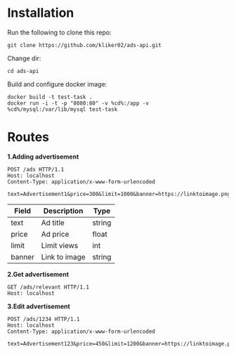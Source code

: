 # Installation
Run the following to clone this repo:

    git clone https://github.com/kliker02/ads-api.git 

Change dir: 

    cd ads-api

Build and configure docker image:

    docker build -t test-task .
    docker run -i -t -p "8080:80" -v %cd%:/app -v %cd%/mysql:/var/lib/mysql test-task

# Routes

**1.Adding advertisement**
```http request
POST /ads HTTP/1.1
Host: localhost
Content-Type: application/x-www-form-urlencoded

text=Advertisement1&price=300&limit=1000&banner=https://linktoimage.png
```

| Field| Description  | Type  |
|---|---|---|
| text | Ad title | string |
| price | Ad price | float |
| limit | Limit views | int |
| banner | Link to image | string |


**2.Get advertisement**

```http request
GET /ads/relevant HTTP/1.1
Host: localhost

```

**3.Edit advertisement**
```http request
POST /ads/1234 HTTP/1.1
Host: localhost
Content-Type: application/x-www-form-urlencoded

text=Advertisement123&price=450&limit=1200&banner=https://linktoimage.png
```
